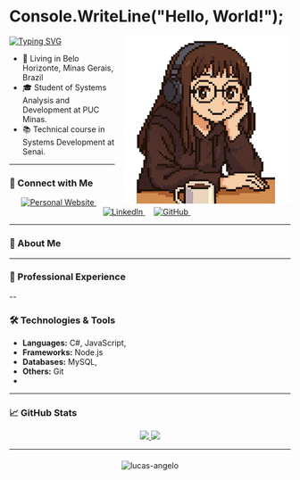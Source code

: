 # Console.WriteLine("Hello, World!");

<p float="left">
  <a href="https://git.io/typing-svg">
     <img src="https://readme-typing-svg.demolab.com?font=Fira+Code&pause=1000&color=F74C6AFF&random=false&width=499&height=40&lines=Hey%2F+I'm+Ma%C3%ADra.+I'm+into+computer+stuff." alt="Typing SVG" />
  </a>

   <img src="https://github.com/mairamendes/mairamendes/blob/main/pixelart%20(1).png" width="300" align="right" style="margin-left: 15px;">

- 📍 Living in Belo Horizonte, Minas Gerais, Brazil
- 🎓 Student of Systems Analysis and Development at PUC Minas.
- 📚 Technical course in Systems Development at Senai.

---

### 🤝 Connect with Me

<p align="center">
  <a href="https://web-portfolio-lovat-delta.vercel.app/">
    <img src="https://img.shields.io/badge/-Personal%20Website-0A0A0A?style=flat&logo=globe&logoColor=white" alt="Personal Website"/>
  </a>
  &nbsp;&nbsp;&nbsp;
  <a href="https://www.linkedin.com/in/mairamndes/">
    <img src="https://img.shields.io/badge/-LinkedIn-blue?style=flat&logo=Linkedin&logoColor=white" alt="LinkedIn"/>
  </a>
  &nbsp;&nbsp;&nbsp;
  <a href="https://github.com/mairamendes">
    <img src="https://img.shields.io/badge/-GitHub-black?style=flat&logo=github&logoColor=white" alt="GitHub"/>
  </a>
  &nbsp;&nbsp;&nbsp;
</p>

---

### 📖 About Me

---

### 💼 Professional Experience

--

### 🛠️ Technologies & Tools
- **Languages:** C#, JavaScript,
- **Frameworks:** Node.js
- **Databases:** MySQL, 
- **Others:** Git
- 
---

### 📈 GitHub Stats

<div align="center">
  <a href="https://github.com/mairamendes">
    <img height="180em" src="https://github-readme-stats.vercel.app/api?username=mairamendes&show_icons=true&hide_border=true&theme=dracula&bg_color=0D1117&title_color=5ce1e6&icon_color=5ce1e6"/>
  </a>
  <a href="https://github.com/mairamendes">
    <img height="180em" src="https://github-readme-stats.vercel.app/api/top-langs/?username=mairamendes&layout=compact&hide_border=true&theme=dracula&bg_color=0D1117&title_color=5ce1e6&icon_color=5ce1e6"/>
  </a>
</div>

---

<div style="text-align: center; margin-top: 20px;">
  <img src="https://komarev.com/ghpvc/?username=mairamendes&label=Profile%20views&color=0e75b6&style=flat" alt="lucas-angelo"/>
</div>

